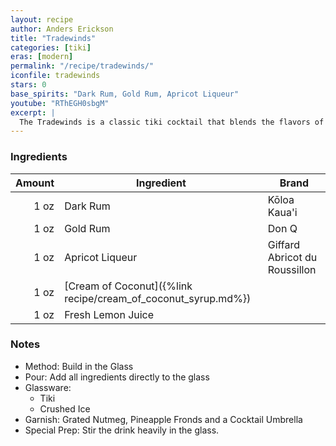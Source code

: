 ```yaml
---
layout: recipe
author: Anders Erickson
title: "Tradewinds"
categories: [tiki]
eras: [modern]
permalink: "/recipe/tradewinds/"
iconfile: tradewinds
stars: 0
base_spirits: "Dark Rum, Gold Rum, Apricot Liqueur"
youtube: "RThEGH0sbgM"
excerpt: |
  The Tradewinds is a classic tiki cocktail that blends the flavors of rum, apricot, coconut, and citrus.
---
```


### Ingredients

| Amount | Ingredient                                                    | Brand                         |
| -----: | ------------------------------------------------------------- | ----------------------------- |
|   1 oz | Dark Rum                                                      | Kōloa Kaua'i                  |
|   1 oz | Gold Rum                                                      | Don Q                         |
|   1 oz | Apricot Liqueur                                               | Giffard Abricot du Roussillon |
|   1 oz | [Cream of Coconut]({%link recipe/cream_of_coconut_syrup.md%}) |
|   1 oz | Fresh Lemon Juice                                             |

### Notes

- Method: Build in the Glass
- Pour: Add all ingredients directly to the glass
- Glassware:
  - Tiki
  - Crushed Ice
- Garnish: Grated Nutmeg, Pineapple Fronds and a Cocktail Umbrella
- Special Prep: Stir the drink heavily in the glass.
